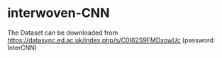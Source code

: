 # interwoven-CNN

The Dataset can be downloaded from https://datasync.ed.ac.uk/index.php/s/C0I62S9FMDxowUc (password: InterCNN)
